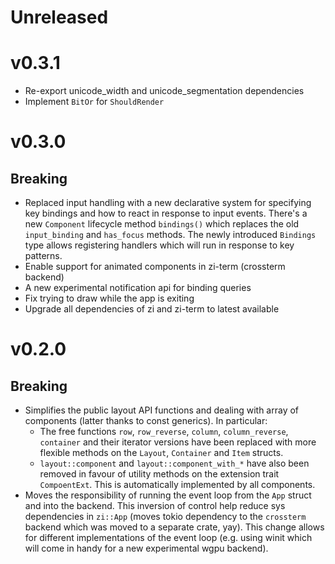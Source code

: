 # Unreleased

# v0.3.1
 - Re-export unicode_width and unicode_segmentation dependencies
 - Implement `BitOr` for `ShouldRender`

# v0.3.0
## Breaking

 - Replaced input handling with a new declarative system for specifying key
   bindings and how to react in response to input events. There's a new
   `Component` lifecycle method `bindings()` which replaces the old `input_binding`
   and `has_focus` methods. The newly introduced `Bindings` type allows
   registering handlers which will run in response to key patterns.
 - Enable support for animated components in zi-term (crossterm backend)
 - A new experimental notification api for binding queries
 - Fix trying to draw while the app is exiting
 - Upgrade all dependencies of zi and zi-term to latest available


# v0.2.0
## Breaking

 - Simplifies the public layout API functions and dealing with array of
   components (latter thanks to const generics). In particular:
   - The free functions `row`, `row_reverse`, `column`, `column_reverse`,
     `container` and their iterator versions have been replaced with more
     flexible methods on the `Layout`, `Container` and `Item` structs.
   - `layout::component` and `layout::component_with_*` have also been removed
     in favour of utility methods on the extension trait `CompoentExt`. This is
     automatically implemented by all components.
 - Moves the responsibility of running the event loop from the `App` struct and
   into the backend. This inversion of control help reduce sys dependencies in
   `zi::App` (moves tokio dependency to the `crossterm` backend which was moved to
   a separate crate, yay). This change allows for different implementations of
   the event loop (e.g. using winit which will come in handy for a new
   experimental wgpu backend).

